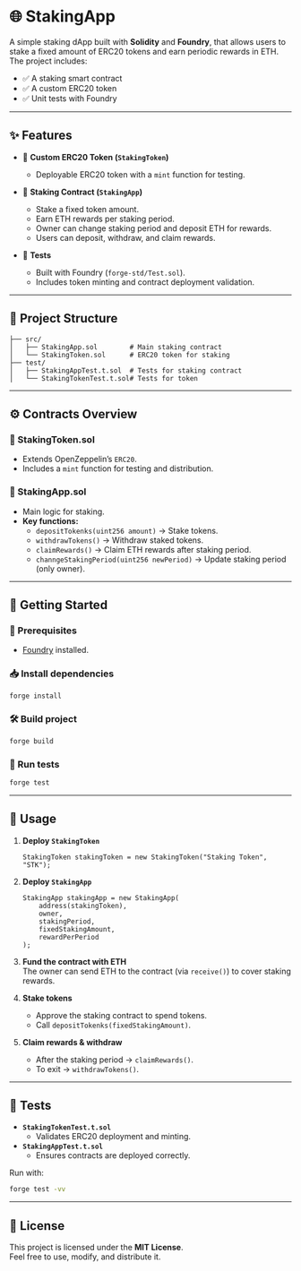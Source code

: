 # 🌐 StakingApp

A simple staking dApp built with **Solidity** and **Foundry**, that allows users to stake a fixed amount of ERC20 tokens and earn periodic rewards in ETH.  
The project includes:
- ✅ A staking smart contract  
- ✅ A custom ERC20 token  
- ✅ Unit tests with Foundry  

---

## ✨ Features

- 🔹 **Custom ERC20 Token (`StakingToken`)**
  - Deployable ERC20 token with a `mint` function for testing.

- 🔹 **Staking Contract (`StakingApp`)**
  - Stake a fixed token amount.
  - Earn ETH rewards per staking period.
  - Owner can change staking period and deposit ETH for rewards.
  - Users can deposit, withdraw, and claim rewards.

- 🔹 **Tests**
  - Built with Foundry (`forge-std/Test.sol`).
  - Includes token minting and contract deployment validation.

---

## 📂 Project Structure

```text
├── src/
│   ├── StakingApp.sol        # Main staking contract
│   └── StakingToken.sol      # ERC20 token for staking
├── test/
│   ├── StakingAppTest.t.sol  # Tests for staking contract
│   └── StakingTokenTest.t.sol# Tests for token
```

---

## ⚙️ Contracts Overview

### 📌 StakingToken.sol
- Extends OpenZeppelin’s `ERC20`.
- Includes a `mint` function for testing and distribution.

### 📌 StakingApp.sol
- Main logic for staking.  
- **Key functions:**
  - `depositTokenks(uint256 amount)` → Stake tokens.
  - `withdrawTokens()` → Withdraw staked tokens.
  - `claimRewards()` → Claim ETH rewards after staking period.
  - `channgeStakingPeriod(uint256 newPeriod)` → Update staking period (only owner).

---

## 🚀 Getting Started

### 🔧 Prerequisites
- [Foundry](https://book.getfoundry.sh/getting-started/installation) installed.

### 📥 Install dependencies
```bash
forge install
```

### 🛠 Build project
```bash
forge build
```

### 🧪 Run tests
```bash
forge test
```

---

## 📖 Usage

1. **Deploy `StakingToken`**
   ```solidity
   StakingToken stakingToken = new StakingToken("Staking Token", "STK");
   ```

2. **Deploy `StakingApp`**
   ```solidity
   StakingApp stakingApp = new StakingApp(
       address(stakingToken),
       owner,
       stakingPeriod,
       fixedStakingAmount,
       rewardPerPeriod
   );
   ```

3. **Fund the contract with ETH**  
   The owner can send ETH to the contract (via `receive()`) to cover staking rewards.

4. **Stake tokens**
   - Approve the staking contract to spend tokens.
   - Call `depositTokenks(fixedStakingAmount)`.

5. **Claim rewards & withdraw**
   - After the staking period → `claimRewards()`.
   - To exit → `withdrawTokens()`.

---

## 🧪 Tests

- **`StakingTokenTest.t.sol`**
  - Validates ERC20 deployment and minting.
- **`StakingAppTest.t.sol`**
  - Ensures contracts are deployed correctly.

Run with:
```bash
forge test -vv
```

---

## 📜 License

This project is licensed under the **MIT License**.  
Feel free to use, modify, and distribute it.  


